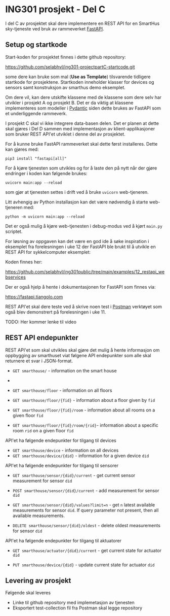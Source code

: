 # ING301 prosjekt - Del C

I del C av prosjektet skal dere implementere en REST API for en SmartHus sky-tjeneste ved bruk av rammeverket [FastAPI](https://fastapi.tiangolo.com).

## Setup og startkode

Start-koden for prosjektet finnes i dette github repository: 

https://github.com/selabhvl/ing301-projectpartC-startcode.git

some dere kan bruke som mal (**Use as Template**) tilsvarende tidligere startkode for prosjektene. Startkoden inneholder klasser for devices og sensors samt konstruksjon av smarthus demo eksemplet. 

Om dere vil, kan dere utskifte klassene med de klassene som dere selv har utvikler i prosjekt A og prosjekt B. Det er da viktig at klassene implementeres som modeller i [Pydantic](https://docs.pydantic.dev/usage/models/) siden dette brukes av FastAPI som et underliggende rammeverk.

I prosjekt C skal vi ikke integrere data-basen delen. Det er planen at dette skal gjøres i Del D sammen med implementasjon av klient-applikasjoner som bruker REST API'et utviklet i denne del av prosjektet.

For å kunne bruke FastAPI rammeverket skal dette først installeres. Dette kan gjøres med:

```
pip3 install "fastapi[all]"
```

For å kjøre tjenesten som utvikles og for å laste den på nytt når der gjøre endringer i koden kan følgende brukes:

```
uvicorn main:app --reload
```

som gjør at tjenesten settes i drift ved å bruke `uvicorn` web-tjeneren. 

Litt avhengig av Python installasjon kan det være nødvendig å starte web-tjeneren med:

```
python -m uvicorn main:app --reload
```

Det er også mulig å kjøre web-tjenesten i debug-modus ved å kjørt `main.py` scriptet.

For løsning av oppgaven kan det være en god ide å søke inspiration i eksemplet fra forelesningen i uke 12 der FastAPI ble brukt til å utvikle en REST API for sykkelcomputer eksemplet:

Koden finnes her:

https://github.com/selabhvl/ing301public/tree/main/examples/12_restapi_webservices

Der er også hjelp å hente i dokumentasjonen for FastAPI som finnes via:

https://fastapi.tiangolo.com

REST API'et skal dere teste ved å skrive noen test i [Postman](https://www.postman.com) verktøyet som også blev demonstrert på forelesningen i uke 11. 

TODO: Her kommer lenke til video

## REST API endepunkter

REST API'et som skal utvikles skal gjøre det mulig å hente informasjon om oppbygging av smarthuset viat følgene API endepunkter som alle skal returnere et svar i JSON-format.

- `GET smarthouse/` - information on the smart house
- 
- `GET smarthouse/floor` - information on all floors

- `GET smarthouse/floor/{fid}` - information about a floor given by `fid` 
 
- `GET smarthouse/floor/{fid}/room` - information about all rooms on a given floor `fid`

- `GET smarthouse/floor/{fid}/room/{rid}`- information about a specific room `rid` on a given floor `fid`

API'et ha følgende endepunkter for tilgang til devices

- `GET smarthouse/device` - information on all devices
- `GET smarthouse/device/{did}` - information for a given device `did`

API'et ha følgende endepunkter for tilgang til sensorer

- `GET smarthouse/sensor/{did}/current` - get current sensor measurement for sensor `did`

- `POST smarthouse/sensor/{did}/current` - add measurement for sensor `did`

- `GET smarthouse/sensor/{did}/values?limit=n` - get `n` latest available measurements for sensor `did`. If query parameter not present, then all available measurements.

- `DELETE smarthouse/sensor/{did}/oldest` - delete oldest measurements for sensor `did`

API'et ha følgende endepunkter for tilgang til aktuatorer

- `GET smarthouse/actuator/{did}/current` - get current state for actuator `did`

- `PUT smarthouse/device/{did}` - update current state for actuator `did`


## Levering av prosjekt

Følgende skal leveres

- Linke til github repository med implemetasjon av tjenesten
- Eksportert test-collection fil fra Postman skal legge repository
